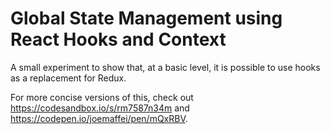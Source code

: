 # Global State Management using React Hooks and Context

A small experiment to show that, at a basic level, it is possible to use hooks as a replacement for Redux.

For more concise versions of this, check out https://codesandbox.io/s/rm7587n34m and https://codepen.io/joemaffei/pen/mQxRBV.
